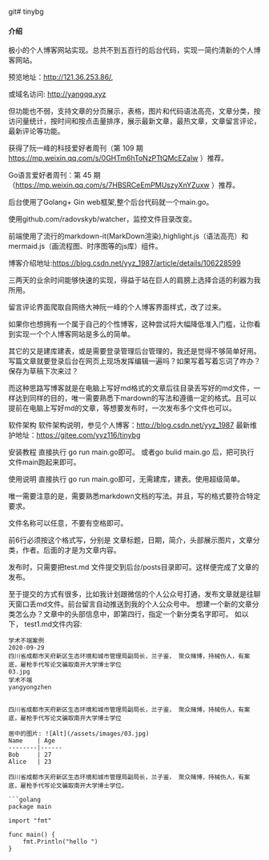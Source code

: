 git# tinybg

#### 介绍
极小的个人博客网站实现。总共不到五百行的后台代码，实现一简约清新的个人博客网站。

预览地址：http://121.36.253.86/,

或域名访问: http://yangqq.xyz

但功能也不弱，支持文章的分页展示，表格，图片和代码语法高亮，文章分类，按访问量统计，按时间和按点击量排序，展示最新文章，最热文章，文章留言评论，最新评论等功能。

获得了阮一峰的科技爱好者周刊（第 109 期 https://mp.weixin.qq.com/s/0GHTm6hToNzPTtQMcEZalw ）推荐。

Go语言爱好者周刊：第 45 期（https://mp.weixin.qq.com/s/7HBSRCeEmPMUszyXnYZuxw ）推荐。

后台使用了Golang+ Gin web框架,整个后台代码就一个main.go。

使用github.com/radovskyb/watcher，监控文件目录改变。

前端使用了流行的markdown-it(MarkDown渲染),highlight.js（语法高亮）和mermaid.js（画流程图、时序图等的js库）组件。

博客介绍地址:https://blog.csdn.net/yyz_1987/article/details/106228599

三两天的业余时间能够快速的实现，得益于站在巨人的肩膀上选择合适的利器为我所用。

留言评论界面爬取自网络大神阮一峰的个人博客界面样式，改了过来。

如果你也想拥有一个属于自己的个性博客，这种尝试将大幅降低准入门槛，让你看到实现一个个人博客网站是多么的简单。

其它的又是建库建表，或是需要登录管理后台管理的，我还是觉得不够简单好用。写篇文章就要登录后台在网页上现场发挥编辑一遍吗？如果写着写着忘词了咋办？保存为草稿下次来过？

而这种思路写博客就是在电脑上写好md格式的文章后往目录丢写好的md文件，一样达到同样的目的，唯一需要熟悉下mardown的写法和遵循一定的格式。且可以提前在电脑上写好md的文章，等想要发布时，一次发布多个文件也可以。

软件架构 软件架构说明，参见个人博客：http://blog.csdn.net/yyz_1987
最新维护地址：https://gitee.com/yyz116/tinybg

安装教程 直接执行 go run main.go即可。 或者go bulid main.go 后，把可执行文件main跑起来即可。

使用说明 直接执行 go run main.go即可，无需建库，建表。使用超级简单。

唯一需要注意的是，需要熟悉markdown文档的写法。并且，写的格式要符合特定要求。

文件名称可以任意，不要有空格即可。

前6行必须按这个格式写，分别是 文章标题，日期，简介，头部展示图片，文章分类，作者。后面的才是为文章内容。

发布时，只需要把test.md 文件提交到后台/posts目录即可。这样便完成了文章的发布。

至于提交的方式有很多，比如我计划跟微信的个人公众号打通，发布文章就是往聊天窗口丢md文件。前台留言自动推送到我的个人公众号中。 想建一个新的文章分类怎么办？文章中的头部信息中，即第四行，指定一个新分类名字即可。 
如以下， test1.md文件内容:

```
学术不端案例
2020-09-29
四川省成都市天府新区生态环境和城市管理局副局长，兰子鉴， 聚众赌博，持械伤人，有案底，雇枪手代写论文骗取南开大学博士学位
03.jpg
学术不端
yangyongzhen


四川省成都市天府新区生态环境和城市管理局副局长，兰子鉴， 聚众赌博，持械伤人，有案底，雇枪手代写论文骗取南开大学博士学位

居中的图片: ![Alt](/assets/images/03.jpg)
Name    | Age
--------|------
Bob     | 27
Alice   | 23

四川省成都市天府新区生态环境和城市管理局副局长，兰子鉴， 聚众赌博，持械伤人，有案底，雇枪手代写论文骗取南开大学博士学位。

```golang
package main

import "fmt"

func main() {
	fmt.Println("hello ")
}
```
```

